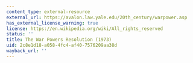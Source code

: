 ```yaml
---
content_type: external-resource
external_url: https://avalon.law.yale.edu/20th_century/warpower.asp
has_external_license_warning: true
license: https://en.wikipedia.org/wiki/All_rights_reserved
status: ''
title: The War Powers Resolution (1973)
uid: 2c8e1d18-a058-4fc4-af40-7576209aa38d
wayback_url: ''
---
```


